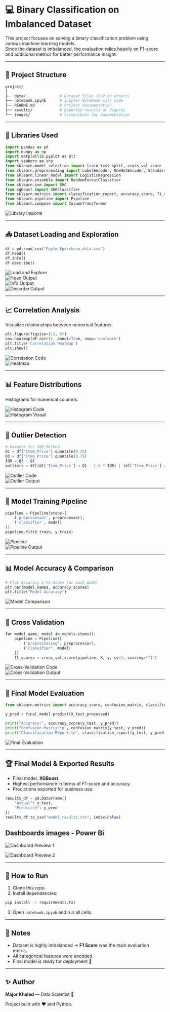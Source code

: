# 💻 Binary Classification on Imbalanced Dataset

This project focuses on solving a binary classification problem using various machine learning models.  
Since the dataset is imbalanced, the evaluation relies heavily on F1-score and additional metrics for better performance insight.

---

## 📁 Project Structure

```bash
project/
│
├── data/               # Dataset files (CSV or others)
├── notebook.ipynb      # Jupyter Notebook with code
├── README.md           # Project documentation
├── results/            # Exported results or figures
└── images/             # Screenshots for documentation
```

---

## 🧰 Libraries Used

```python
import pandas as pd  
import numpy as np  
import matplotlib.pyplot as plt  
import seaborn as sns  
from sklearn.model_selection import train_test_split, cross_val_score  
from sklearn.preprocessing import LabelEncoder, OneHotEncoder, StandardScaler  
from sklearn.linear_model import LogisticRegression  
from sklearn.ensemble import RandomForestClassifier  
from sklearn.svm import SVC  
from xgboost import XGBClassifier  
from sklearn.metrics import classification_report, accuracy_score, f1_score, confusion_matrix  
from sklearn.pipeline import Pipeline  
from sklearn.compose import ColumnTransformer  
```

![Library Imports](images/1_imports.png)

---

## 📥 Dataset Loading and Exploration

```python
df = pd.read_csv("Paytm_Epurchase_data.csv")
df.head()
df.info()
df.describe()
```

![Load and Explore](images/2_load_and_explore.png)  
![Head Output](images/2_1_df.head.png)  
![Info Output](images/2_2_info.png)  
![Describe Output](images/2_3_describe.png)

---

## 📈 Correlation Analysis

Visualize relationships between numerical features.

```python
plt.figure(figsize=(12, 8))
sns.heatmap(df.corr(), annot=True, cmap='coolwarm')
plt.title('Correlation Heatmap')
plt.show()
```

![Correlation Code](images/correlation_code.png)  
![Heatmap](images/heatmap.png)

---

## 📊 Feature Distributions

Histograms for numerical columns.

![Histogram Code](images/3_Histogram.png)  
![Histogram Visual](images/histogram_visual.png)

---

## 🚨 Outlier Detection

```python
# Example for IQR Method
Q1 = df['Item_Price'].quantile(0.25)
Q3 = df['Item_Price'].quantile(0.75)
IQR = Q3 - Q1
outliers = df[(df['Item_Price'] < Q1 - 1.5 * IQR) | (df['Item_Price'] > Q3 + 1.5 * IQR)]
```

![Outlier Code](images/4_outlier.png)  
![Outlier Output](images/outliers_output.png)

---

## 🧪 Model Training Pipeline

```python
pipeline = Pipeline(steps=[
    ('preprocessor', preprocessor),
    ('classifier', model)
])
pipeline.fit(X_train, y_train)
```

![Pipeline](images/5_model_pipeline.png)  
![Pipeline Output](images/6_model_pipeline_output.png)

---

## 📊 Model Accuracy & Comparison

```python
# Plot Accuracy & F1-Score for each model
plt.bar(model_names, accuracy_scores)
plt.title("Model Accuracy")
```

![Model Comparison](images/7_model_accuracy_visual.png)

---

## 🔁 Cross Validation

```python
for model_name, model in models.items():
    pipeline = Pipeline([
        ("preprocessing", preprocessor),
        ("classifier", model)
    ])
    f1_scores = cross_val_score(pipeline, X, y, cv=3, scoring="f1")
```

![Cross-Validation Code](images/8_cross_vali_model.png)  
![Cross-Validation Output](images/9_cross_vali_output.png)

---

## 🧾 Final Model Evaluation

```python
from sklearn.metrics import accuracy_score, confusion_matrix, classification_report

y_pred = final_model.predict(X_test_processed)

print("Accuracy:", accuracy_score(y_test, y_pred))
print("Confusion Matrix:\n", confusion_matrix(y_test, y_pred))
print("Classification Report:\n", classification_report(y_test, y_pred))
```

![Final Evaluation](images/10_model_evaluation.png)

---

## 🏆 Final Model & Exported Results

- Final model: **XGBoost**
- Highest performance in terms of F1-score and accuracy.
- Predictions exported for business use:

```python
results_df = pd.DataFrame({
    "Actual": y_test,
    "Predicted": y_pred
})
results_df.to_csv("model_results.csv", index=False)
```
## Dashboards images - Power Bi
![Dashboard Preview 1](images/DB.PV1.png)

![Dashboard Preview 2](images/DB.PV.png)

---

## 🚀 How to Run

1. Clone this repo.
2. Install dependencies:

```bash
pip install -r requirements.txt
```

3. Open `notebook.ipynb` and run all cells.

---

## 📎 Notes

- Dataset is highly imbalanced → **F1 Score** was the main evaluation metric.
- All categorical features were encoded.
- Final model is ready for deployment 🚀

---

## ✨ Author

**Major Khaled** — Data Scientist 🚀  

Project built with ❤️ and Python.

